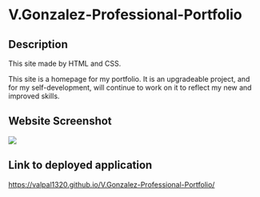 # V.Gonzalez-Professional-Portfolio


## Description
This site made by HTML and CSS.

This site is a homepage for my portfolio. It is an upgradeable project, and for my self-development, will continue to work on it to
reflect my new and improved skills.

## Website Screenshot
<img src="Portfolio-image.png">

## Link to deployed application
https://valpal1320.github.io/V.Gonzalez-Professional-Portfolio/